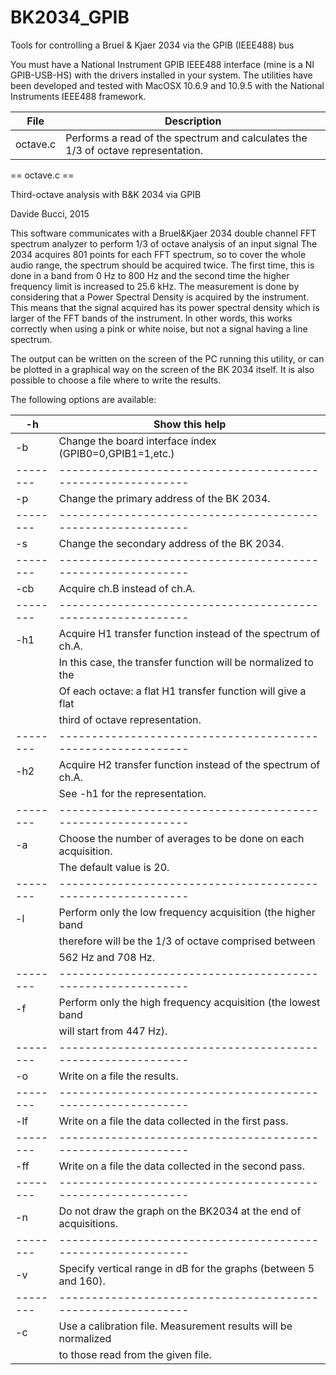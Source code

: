 # BK2034_GPIB
Tools for controlling a Bruel &amp; Kjaer 2034 via the GPIB (IEEE488) bus

You must have a National Instrument GPIB IEEE488 interface (mine is a NI GPIB-USB-HS) with the drivers installed in your system.
The utilities have been developed and tested with MacOSX 10.6.9 and 10.9.5 with the National Instruments IEEE488 framework.


|File          | Description |
|--------------|-------------|
|octave.c      | Performs a read of the spectrum and calculates the 1/3 of octave representation. |


== octave.c ==

Third-octave analysis with B&K 2034 via GPIB

Davide Bucci, 2015

This software communicates with a Bruel&Kjaer 2034 double channel FFT
spectrum analyzer to perform 1/3 of octave analysis of an input signal
The 2034 acquires 801 points for each FFT spectrum, so to cover the
whole audio range, the spectrum should be acquired twice. The first
time, this is done in a band from 0 Hz to 800 Hz and the second time
the higher frequency limit is increased to 25.6 kHz.
The measurement is done by considering that a Power Spectral Density is
acquired by the instrument. This means that the signal acquired has its
power spectral density which is larger of the FFT bands of the instrument.
In other words, this works correctly when using a pink or white noise,
but not a signal having a line spectrum.

The output can be written on the screen of the PC running this utility,
or can be plotted in a graphical way on the screen of the BK 2034 itself.
It is also possible to choose a file where to write the results.

The following options are available:

|  -h    | Show this help
|--------|------------------------------------------------------------|
|  -b    | Change the board interface index (GPIB0=0,GPIB1=1,etc.)
|--------|------------------------------------------------------------|
|  -p    | Change the primary address of the BK 2034.
|--------|------------------------------------------------------------|
|  -s    | Change the secondary address of the BK 2034.
|--------|------------------------------------------------------------|
|  -cb   | Acquire ch.B instead of ch.A.
|--------|------------------------------------------------------------|
|   -h1  | Acquire H1 transfer function instead of the spectrum of ch.A.
|        | In this case, the transfer function will be normalized to the
|        | Of each octave: a flat H1 transfer function will give a flat
|        | third of octave representation.
|--------|------------------------------------------------------------|
|   -h2  | Acquire H2 transfer function instead of the spectrum of ch.A.
|        | See -h1 for the representation.
|--------|------------------------------------------------------------|
|   -a   | Choose the number of averages to be done on each acquisition.
|        | The default value is 20.
|--------|------------------------------------------------------------|
|  -l    | Perform only the low frequency acquisition (the higher band 
|        | therefore will be the 1/3 of octave comprised between
|        | 562 Hz and 708 Hz.
|--------|------------------------------------------------------------|
|  -f    | Perform only the high frequency acquisition (the lowest band
|        | will start from 447 Hz).
|--------|------------------------------------------------------------|
|   -o   | Write on a file the results.
|--------|------------------------------------------------------------|
|   -lf  | Write on a file the data collected in the first pass.
|--------|------------------------------------------------------------|
|  -ff   | Write on a file the data collected in the second pass.
|--------|------------------------------------------------------------|
|  -n    | Do not draw the graph on the BK2034 at the end of acquisitions.
|--------|------------------------------------------------------------|
|  -v    | Specify vertical range in dB for the graphs (between 5 and 160).
|--------|------------------------------------------------------------|
|  -c    | Use a calibration file. Measurement results will be normalized
|        | to those read from the given file.
